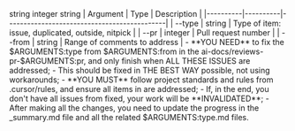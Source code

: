 <arguments>
  <type>string</type>
  <pr>integer</pr>
  <from>string</from>
</arguments>
<arguments_table>
| Argument | Type     | Description                                 |
|----------|----------|---------------------------------------------|
| --type   | string   | Type of item: issue, duplicated, outside, nitpick |
| --pr     | integer  | Pull request number                         |
| --from   | string   | Range of comments to address                |
</arguments_table>

<critical>
- **YOU NEED** to fix the $ARGUMENTS:type from $ARGUMENTS:from in the ai-docs/reviews-pr-$ARGUMENTS:pr, and only finish when ALL THESE ISSUES are addressed;
- This should be fixed in THE BEST WAY possible, not using workarounds;
- **YOU MUST** follow project standards and rules from .cursor/rules, and ensure all items in <arguments> are addressed;
- If, in the end, you don't have all issues from <arguments> fixed, your work will be **INVALIDATED**;
- After making all the changes, you need to update the progress in the _summary.md file and all the related $ARGUMENTS:type.md files.
</critical>
